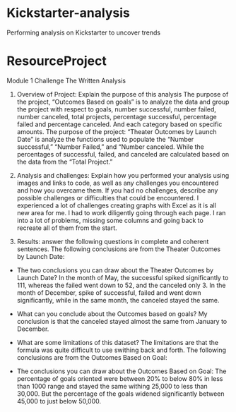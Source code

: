 # Kickstarter-analysis
Performing analysis on Kickstarter to uncover trends
# ResourceProject
Module 1 Challenge
The Written Analysis
1. Overview of Project: Explain the purpose of this analysis
The purpose of the project, “Outcomes Based on goals” is to analyze the data and
group the project with respect to goals, number successful, number failed, number
canceled, total projects, percentage successful, percentage failed and percentage
canceled. And each category based on specific amounts.
The purpose of the project: “Theater Outcomes by Launch Date” is analyze the
functions used to populate the “Number successful,” “Number Failed,” and “Number
canceled. While the percentages of successful, failed, and canceled are calculated
based on the data from the “Total Project.”

2. Analysis and challenges: Explain how you performed your analysis using images and links to code, as well as any challenges you encountered and how you overcame them.
If you had no challenges, describe any possible challenges or difficulties that could be
encountered.
I experienced a lot of challenges creating graphs with Excel as it is all new area for me. I
had to work diligently going through each page. I ran into a lot of problems, missing
some columns and going back to recreate all of them from the start.  
3. Results: answer the following questions in complete and coherent sentences.
The following conclusions are from the Theater Outcomes by Launch Date:
- The two conclusions you can draw about the Theater Outcomes by Launch Date?
In the month of May, the successful spiked significantly to 111, whereas the failed
went down to 52, and the canceled only 3.
In the month of December, spike of successful, failed and went down significantly,
while in the same month, the canceled stayed the same.
- What can you conclude about the Outcomes based on goals?
My conclusion is that the canceled stayed almost the same from January to
December.

- What are some limitations of this dataset?
The limitations are that the formula was quite difficult to use swithing back and forth.  The following conclusions are from the Outcomes Based on Goal:
- The conclusions you can draw about the Outcomes Based on Goal:
The percentage of goals oriented were between 20% to below 80% in less than 1000
range and stayed the same withing 25,000 to less than 30,000. But the percentage
of the goals widened significantly between 45,000 to just below 50,000.

